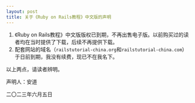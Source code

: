 ```yaml
---
layout: post
title: 关于《Ruby on Rails教程》中文版的声明
---
```


1. 《Ruby on Rails教程》中文版版权已到期，不再出售电子版。以前购买过的读者均在当时提供了下载，后续不再提供下载。
2. 配套网站的域名（``railstutorial-china.org``和``railstutorial-china.com``）于日前到期，我没有续费，现已不在我名下。

以上两点，请读者辨明。

声明人：安道

二〇二三年六月五日
